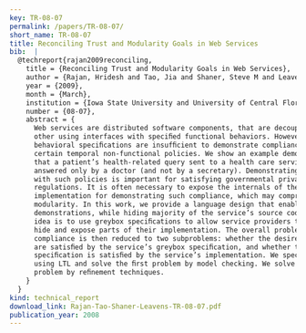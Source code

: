 ```yaml
---
key: TR-08-07
permalink: /papers/TR-08-07/
short_name: TR-08-07
title: Reconciling Trust and Modularity Goals in Web Services
bib:  |
  @techreport{rajan2009reconciling,
    title = {Reconciling Trust and Modularity Goals in Web Services},
    author = {Rajan, Hridesh and Tao, Jia and Shaner, Steve M and Leavens, Gary T},
    year = {2009},
    month = {March},
    institution = {Iowa State University and University of Central Florida},
    number = {08-07},
    abstract = {
      Web services are distributed software components, that are decoupled from each
      other using interfaces with speciﬁed functional behaviors. However, such
      behavioral speciﬁcations are insufﬁcient to demonstrate compliance with
      certain temporal non-functional policies. We show an example demonstrating
      that a patient’s health-related query sent to a health care service is
      answered only by a doctor (and not by a secretary). Demonstrating compliance
      with such policies is important for satisfying governmental privacy
      regulations. It is often necessary to expose the internals of the web service
      implementation for demonstrating such compliance, which may compromise
      modularity. In this work, we provide a language design that enables such
      demonstrations, while hiding majority of the service’s source code. The key
      idea is to use greybox speciﬁcations to allow service providers to selectively
      hide and expose parts of their implementation. The overall problem of showing
      compliance is then reduced to two subproblems: whether the desired properties
      are satisﬁed by the service’s greybox speciﬁcation, and whether this greybox
      speciﬁcation is satisﬁed by the service’s implementation. We specify policies
      using LTL and solve the ﬁrst problem by model checking. We solve the second
      problem by reﬁnement techniques.
    }
  }
kind: technical_report
download_link: Rajan-Tao-Shaner-Leavens-TR-08-07.pdf
publication_year: 2008
---
```

